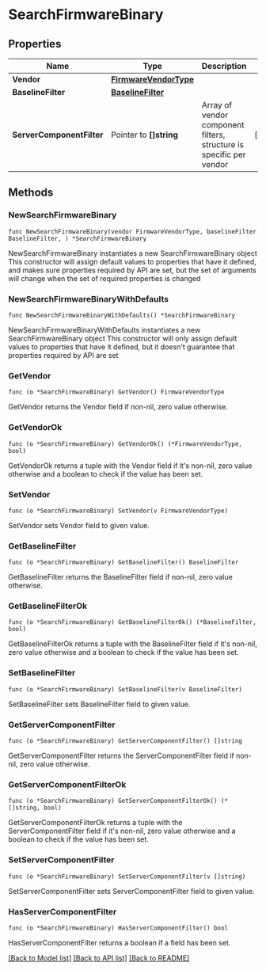 # SearchFirmwareBinary

## Properties

Name | Type | Description | Notes
------------ | ------------- | ------------- | -------------
**Vendor** | [**FirmwareVendorType**](FirmwareVendorType.md) |  | 
**BaselineFilter** | [**BaselineFilter**](BaselineFilter.md) |  | 
**ServerComponentFilter** | Pointer to **[]string** | Array of vendor component filters, structure is specific per vendor | [optional] 

## Methods

### NewSearchFirmwareBinary

`func NewSearchFirmwareBinary(vendor FirmwareVendorType, baselineFilter BaselineFilter, ) *SearchFirmwareBinary`

NewSearchFirmwareBinary instantiates a new SearchFirmwareBinary object
This constructor will assign default values to properties that have it defined,
and makes sure properties required by API are set, but the set of arguments
will change when the set of required properties is changed

### NewSearchFirmwareBinaryWithDefaults

`func NewSearchFirmwareBinaryWithDefaults() *SearchFirmwareBinary`

NewSearchFirmwareBinaryWithDefaults instantiates a new SearchFirmwareBinary object
This constructor will only assign default values to properties that have it defined,
but it doesn't guarantee that properties required by API are set

### GetVendor

`func (o *SearchFirmwareBinary) GetVendor() FirmwareVendorType`

GetVendor returns the Vendor field if non-nil, zero value otherwise.

### GetVendorOk

`func (o *SearchFirmwareBinary) GetVendorOk() (*FirmwareVendorType, bool)`

GetVendorOk returns a tuple with the Vendor field if it's non-nil, zero value otherwise
and a boolean to check if the value has been set.

### SetVendor

`func (o *SearchFirmwareBinary) SetVendor(v FirmwareVendorType)`

SetVendor sets Vendor field to given value.


### GetBaselineFilter

`func (o *SearchFirmwareBinary) GetBaselineFilter() BaselineFilter`

GetBaselineFilter returns the BaselineFilter field if non-nil, zero value otherwise.

### GetBaselineFilterOk

`func (o *SearchFirmwareBinary) GetBaselineFilterOk() (*BaselineFilter, bool)`

GetBaselineFilterOk returns a tuple with the BaselineFilter field if it's non-nil, zero value otherwise
and a boolean to check if the value has been set.

### SetBaselineFilter

`func (o *SearchFirmwareBinary) SetBaselineFilter(v BaselineFilter)`

SetBaselineFilter sets BaselineFilter field to given value.


### GetServerComponentFilter

`func (o *SearchFirmwareBinary) GetServerComponentFilter() []string`

GetServerComponentFilter returns the ServerComponentFilter field if non-nil, zero value otherwise.

### GetServerComponentFilterOk

`func (o *SearchFirmwareBinary) GetServerComponentFilterOk() (*[]string, bool)`

GetServerComponentFilterOk returns a tuple with the ServerComponentFilter field if it's non-nil, zero value otherwise
and a boolean to check if the value has been set.

### SetServerComponentFilter

`func (o *SearchFirmwareBinary) SetServerComponentFilter(v []string)`

SetServerComponentFilter sets ServerComponentFilter field to given value.

### HasServerComponentFilter

`func (o *SearchFirmwareBinary) HasServerComponentFilter() bool`

HasServerComponentFilter returns a boolean if a field has been set.


[[Back to Model list]](../README.md#documentation-for-models) [[Back to API list]](../README.md#documentation-for-api-endpoints) [[Back to README]](../README.md)


